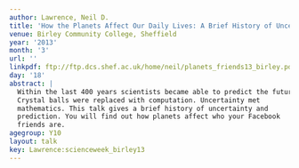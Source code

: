 ```yaml
---
author: Lawrence, Neil D.
title: 'How the Planets Affect Our Daily Lives: A Brief History of Uncertainty'
venue: Birley Community College, Sheffield
year: '2013'
month: '3'
url: ''
linkpdf: ftp://ftp.dcs.shef.ac.uk/home/neil/planets_friends13_birley.pdf
day: '18'
abstract: |
  Within the last 400 years scientists became able to predict the future.
  Crystal balls were replaced with computation. Uncertainty met
  mathematics. This talk gives a brief history of uncertainty and
  prediction. You will find out how planets affect who your Facebook
  friends are.
agegroup: Y10
layout: talk
key: Lawrence:scienceweek_birley13
---
```

